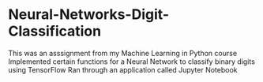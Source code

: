 # Neural-Networks-Digit-Classification
This was an asssignment from my Machine Learning in Python course
Implemented certain functions for a Neural Network to classify binary digits using TensorFlow
Ran through an application called Jupyter Notebook

